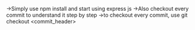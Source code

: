 ->Simply use npm install and start using express js
->Also checkout every commit to understand it step by step
->to checkout every commit, use git checkout <commit_header>
